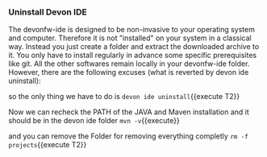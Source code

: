 ### Uninstall Devon IDE

The devonfw-ide is designed to be non-invasive to your operating system and computer. Therefore it is not "installed" on your system in a classical way. Instead you just create a folder and extract the downloaded archive to it. You only have to install regularly in advance some specific prerequisites like git. All the other softwares remain locally in your devonfw-ide folder. However, there are the following excuses (what is reverted by devon ide uninstall):

so the only thing we have to do is
`devon ide uninstall`{{execute T2}}

Now we can recheck the PATH of the JAVA and Maven installation and it should be in the devon ide folder
`mvn -v`{{execute}}

and you can remove the Folder for removing everything completly 
`rm -f projects`{{execute T2}}